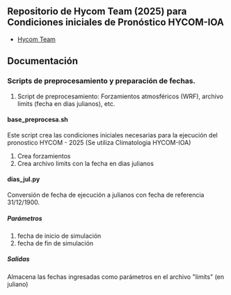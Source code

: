 ## Repositorio de Hycom Team (2025) para Condiciones iniciales de Pronóstico HYCOM-IOA
- [Hycom Team](https://github.com/orgs/grupoioa/teams/hycom-team)

## Documentación

### Scripts de preprocesamiento y preparación de fechas.
  1. Script de preprocesamiento: Forzamientos atmosféricos (WRF), archivo limits (fecha en dias julianos), etc.

#### base\_preprocesa.sh

Este script crea las condiciones iniciales necesarias para la ejecución del pronostico HYCOM - 2025 (Se utiliza Climatologia HYCOM-IOA)

1. Crea forzamientos
2. Crea archivo limits con la fecha en dias julianos 

#### dias\_jul.py

Conversión de fecha de ejecución a julianos con fecha de referencia 31/12/1900.

##### Parámetros
1. fecha de inicio de simulación
2. fecha de fin de simulación

##### Salidas

Almacena las fechas ingresadas como parámetros en el archivo "limits" (en juliano)
